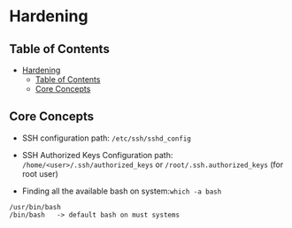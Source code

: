 # Hardening

## Table of Contents

- [Hardening](#hardening)
  - [Table of Contents](#table-of-contents)
  - [Core Concepts](#core-concepts)

## Core Concepts

- SSH configuration path: `/etc/ssh/sshd_config`
- SSH Authorized Keys Configuration path: `/home/<user>/.ssh/authorized_keys` or `/root/.ssh.authorized_keys` (for root user)

- Finding all the available bash on system:`which -a bash`

```text
/usr/bin/bash
/bin/bash   -> default bash on must systems
```

